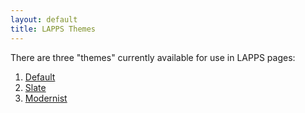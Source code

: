 ```yaml
---
layout: default
title: LAPPS Themes
---
```


There are three "themes" currently available for use in LAPPS pages:

1. [Default](examples/default.html)
1. [Slate](examples/slate.html)
1. [Modernist](examples/modernist.html)

